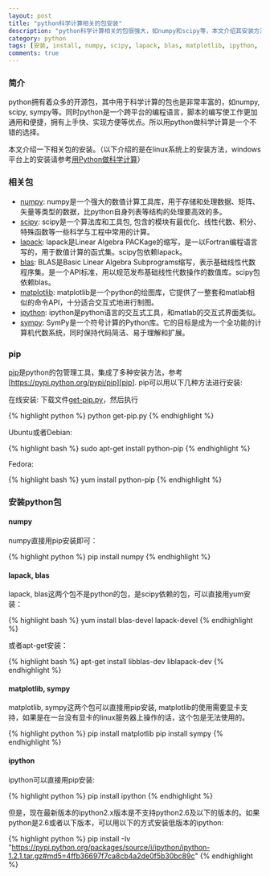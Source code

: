 ```yaml
---
layout: post
title: "python科学计算相关的包安装"
description: "python科学计算相关的包很强大，如numpy和scipy等，本文介绍其安装方法。"
category: python
tags: [安装, install, numpy, scipy, lapack, blas, matplotlib, ipython, sympy]
comments: true
---
```


### 简介

python拥有着众多的开源包，其中用于科学计算的包也是非常丰富的，如numpy, scipy, sympy等。同时python是一个跨平台的编程语言，脚本的编写使工作更加通用和便捷，拥有上手快、实现方便等优点。所以用python做科学计算是一个不错的选择。

本文介绍一下相关包的安装。（以下介绍的是在linux系统上的安装方法，windows平台上的安装请参考[用Python做科学计算][python-scipy]）

### 相关包

- [numpy][]: numpy是一个强大的数值计算工具库，用于存储和处理数据、矩阵、矢量等类型的数据，比python自身列表等结构的处理要高效的多。
- [scipy][]: scipy是一个算法库和工具包, 包含的模块有最优化、线性代数、积分、特殊函数等一些科学与工程中常用的计算。
- [lapack][]: lapack是Linear Algebra PACKage的缩写，是一以Fortran编程语言写的，用于数值计算的函式集。scipy包依赖lapack。
- [blas][]: BLAS是Basic Linear Algebra Subprograms缩写，表示基础线性代数程序集。是一个API标准，用以规范发布基础线性代数操作的数值库。scipy包依赖blas。
- [matplotlib][]: matplotlib是一个python的绘图库，它提供了一整套和matlab相似的命令API，十分适合交互式地进行制图。
- [ipython][]: ipython是python语言的交互式工具，和matlab的交互式界面类似。
- [sympy][]: SymPy是一个符号计算的Python库。它的目标是成为一个全功能的计算机代数系统，同时保持代码简洁、易于理解和扩展。

<!-- more -->

### pip

[pip][]是python的包管理工具，集成了多种安装方法，参考[https://pypi.python.org/pypi/pip][pip]. pip可以用以下几种方法进行安装:

在线安装: 下载文件[get-pip.py](https://bootstrap.pypa.io/get-pip.py)，然后执行

{% highlight python %}
python get-pip.py
{% endhighlight %}

Ubuntu或者Debian:

{% highlight bash %}
sudo apt-get install python-pip
{% endhighlight %}

Fedora:

{% highlight bash %}
yum install python-pip
{% endhighlight %}

### 安装python包

#### numpy

numpy直接用pip安装即可：

{% highlight python %}
pip install numpy
{% endhighlight %}

#### lapack, blas

lapack, blas这两个包不是python的包，是scipy依赖的包，可以直接用yum安装：

{% highlight bash %}
yum install blas-devel lapack-devel
{% endhighlight %}

或者apt-get安装：

{% highlight bash %}
apt-get install libblas-dev liblapack-dev
{% endhighlight %}

#### matplotlib, sympy

matplotlib, sympy这两个包可以直接用pip安装, matplotlib的使用需要显卡支持，如果是在一台没有显卡的linux服务器上操作的话，这个包是无法使用的。

{% highlight python %}
pip install matplotlib
pip install sympy
{% endhighlight %}

#### ipython

ipython可以直接用pip安装:

{% highlight python %}
pip install ipython
{% endhighlight %}

但是，现在最新版本的ipython2.x版本是不支持python2.6及以下的版本的。如果python是2.6或者以下版本，可以用以下的方式安装低版本的ipython:

{% highlight python %}
pip install -Iv "https://pypi.python.org/packages/source/i/ipython/ipython-1.2.1.tar.gz#md5=4ffb36697f7ca8cb4a2de0f5b30bc89c"
{% endhighlight %}

[python-scipy]: http://sebug.net/paper/books/scipydoc/ "用Python做科学计算"
[numpy]: http://www.numpy.org/ "numpy"
[scipy]: http://scipy.org/ "scipy"
[lapack]: http://www.netlib.org/lapack/ "lapack"
[blas]: http://www.netlib.org/blas/ "blas"
[matplotlib]: http://matplotlib.org/ "matplotlib"
[ipython]: http://ipython.org/ "ipython"
[sympy]: http://sympy.org/en/index.html "sympy"
[pip]: https://pypi.python.org/pypi/pip "pip"
